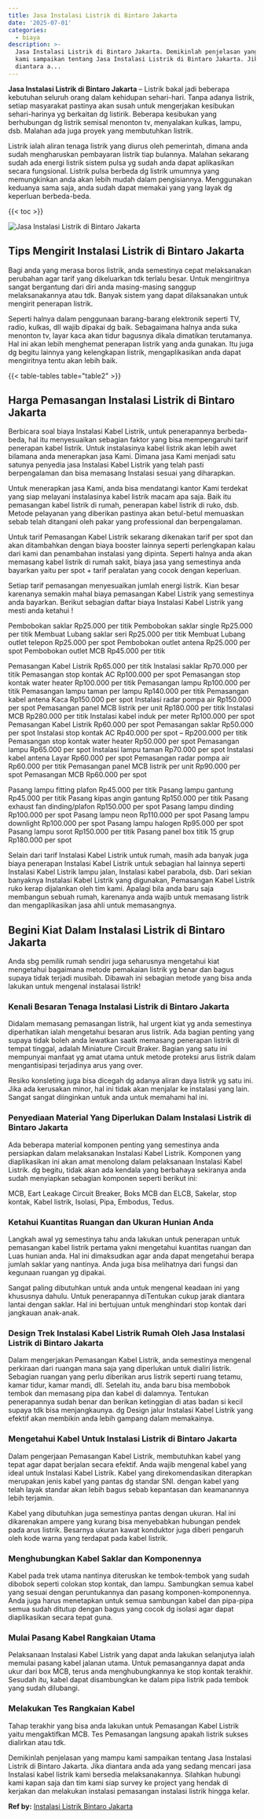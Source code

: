 ```yaml
---
title: Jasa Instalasi Listrik di Bintaro Jakarta
date: '2025-07-01'
categories:
  - biaya
description: >-
  Jasa Instalasi Listrik di Bintaro Jakarta. Demikinlah penjelasan yang mampu
  kami sampaikan tentang Jasa Instalasi Listrik di Bintaro Jakarta. Jika
  diantara a...
---
```


**Jasa Instalasi Listrik di Bintaro Jakarta** – Listrik bakal jadi beberapa kebutuhan seluruh orang dalam kehidupan sehari-hari. Tanpa adanya listrik, setiap masyarakat pastinya akan susah untuk mengerjakan kesibukan sehari-harinya yg berkaitan dg listirik. Beberapa kesibukan yang berhubungan dg listrik semisal menonton tv, menyalakan kulkas, lampu, dsb. Malahan ada juga proyek yang membutuhkan listrik.

Listrik ialah aliran tenaga listrik yang diurus oleh pemerintah, dimana anda sudah mengharuskan pembayaran listrik tiap bulannya. Malahan sekarang sudah ada energi listrik sistem pulsa yg sudah anda dapat aplikasikan secara fungsional. Listrik pulsa berbeda dg listrik umumnya yang memungkinkan anda akan lebih mudah dalam pengisiannya. Menggunakan keduanya sama saja, anda sudah dapat memakai yang yang layak dg keperluan berbeda-beda.

{{< toc >}}

![Jasa Instalasi Listrik di Bintaro Jakarta](/images/instalasi-listrik-murah44.png)

## Tips Mengirit Instalasi Listrik di Bintaro Jakarta

Bagi anda yang merasa boros listrik, anda semestinya cepat melaksanakan perubahan agar tarif yang dikeluarkan tdk terlalu besar. Untuk mengiritnya sangat bergantung dari diri anda masing-masing sanggup melaksanakannya atau tdk. Banyak sistem yang dapat dilaksanakan untuk mengirit penerapan listrik.

Seperti halnya dalam penggunaan barang-barang elektronik seperti TV, radio, kulkas, dll wajib dipakai dg baik. Sebagaimana halnya anda suka menonton tv, layar kaca akan tidur bagusnya dikala dimatikan terutamanya. Hal ini akan lebih menghemat penerapan listrik yang anda gunakan. Itu juga dg begitu lainnya yang kelengkapan listrik, mengaplikasikan anda dapat mengiritnya tentu akan lebih baik.

{{< table-tables table="table2" >}}

## Harga Pemasangan Instalasi Listrik di Bintaro Jakarta

Berbicara soal biaya Instalasi Kabel Listrik, untuk penerapannya berbeda-beda, hal itu menyesuaikan sebagian faktor yang bisa mempengaruhi tarif penerapan kabel listrik. Untuk instalasinya kabel listrik akan lebih awet bilamana anda menerapkan jasa Kami. Dimana jasa Kami menjadi satu satunya penyedia jasa Instalasi Kabel Listrik yang telah pasti berpengalaman dan bisa memasang Instalasi sesuai yang diharapkan.

Untuk menerapkan jasa Kami, anda bisa mendatangi kantor Kami terdekat yang siap melayani instalasinya kabel listrik macam apa saja. Baik itu pemasangan kabel listrik di rumah, penerapan kabel listrik di ruko, dsb. Metode pelayanan yang diberikan pastinya akan betul-betul memuaskan sebab telah ditangani oleh pakar yang professional dan berpengalaman.

Untuk tarif Pemasangan Kabel Listrik sekarang dikenakan tarif per spot dan akan ditambahkan dengan biaya booster lainnya seperti perlengkapan kalau dari kami dan penambahan instalasi yang dipinta. Seperti halnya anda akan memasang kabel listrik di rumah sakit, biaya jasa yang semestinya anda bayarkan yaitu per spot + tarif peralatan yang cocok dengan keperluan.

Setiap tarif pemasangan menyesuaikan jumlah energi listrik. Kian besar karenanya semakin mahal biaya pemasangan Kabel Listrik yang semestinya anda bayarkan. Berikut sebagian daftar biaya Instalasi Kabel Listrik yang mesti anda ketahui !

Pembobokan saklar Rp25.000 per titik Pembobokan saklar single Rp25.000 per titik Membuat Lubang saklar seri Rp25.000 per titik Membuat Lubang outlet telepon Rp25.000 per spot Pembobokan outlet antena Rp25.000 per spot Pembobokan outlet MCB Rp45.000 per titik

Pemasangan Kabel Listrik Rp65.000 per titik Instalasi saklar Rp70.000 per titik Pemasangan stop kontak AC Rp100.000 per spot Pemasangan stop kontak water heater Rp100.000 per titik Pemasangan lampu Rp100.000 per titik Pemasangan lampu taman per lampu Rp140.000 per titik Pemasangan kabel antena Kaca Rp150.000 per spot Instalasi radar pompa air Rp150.000 per spot Pemasangan panel MCB listrik per unit Rp180.000 per titik Instalasi MCB Rp280.000 per titik Instalasi kabel induk per meter Rp100.000 per spot Pemasangan Kabel Listrik Rp60.000 per spot Pemasangan saklar Rp50.000 per spot Instalasi stop kontak AC Rp40.000 per spot – Rp200.000 per titik Pemasangan stop kontak water heater Rp50.000 per spot Pemasangan lampu Rp65.000 per spot Instalasi lampu taman Rp70.000 per spot Instalasi kabel antena Layar Rp60.000 per spot Pemasangan radar pompa air Rp60.000 per titik Pemasangan panel MCB listrik per unit Rp90.000 per spot Pemasangan MCB Rp60.000 per spot

Pasang lampu fitting plafon Rp45.000 per titik Pasang lampu gantung Rp45.000 per titik Pasang kipas angin gantung Rp150.000 per titik Pasang exhaust fan dinding/plafon Rp150.000 per spot Pasang lampu dinding Rp100.000 per spot Pasang lampu neon Rp110.000 per spot Pasang lampu downlight Rp100.000 per spot Pasang lampu halogen Rp95.000 per spot Pasang lampu sorot Rp150.000 per titik Pasang panel box titik 15 grup Rp180.000 per spot

Selain dari tarif Instalasi Kabel Listrik untuk rumah, masih ada banyak juga biaya penerapan Instalasi Kabel Listrik untuk sebagian hal lainnya seperti Instalasi Kabel Listrik lampu jalan, Instalasi kabel parabola, dsb. Dari sekian banyaknya Instalasi Kabel Listrik yang digunakan, Pemasangan Kabel Listrik ruko kerap dijalankan oleh tim kami. Apalagi bila anda baru saja membangun sebuah rumah, karenanya anda wajib untuk memasang listrik dan mengaplikasikan jasa ahli untuk memasangnya.

## Begini Kiat Dalam Instalasi Listrik di Bintaro Jakarta


Anda sbg pemilik rumah sendiri juga seharusnya mengetahui kiat mengetahui bagaimana metode pemakaian listrik yg benar dan bagus supaya tidak terjadi musibah. Dibawah ini sebagian metode yang bisa anda lakukan untuk mengenal instalasai listrik!

### Kenali Besaran Tenaga Instalasi Listrik di Bintaro Jakarta

Didalam memasang pemasangan listrik, hal urgent kiat yg anda semestinya diperhatikan ialah mengetahui besaran arus listrik. Ada bagian penting yang supaya tidak boleh anda lewatkan saatk memasang penerapan listrik di tempat tinggal, adalah Miniature Circuit Braker. Bagian yang satu ini mempunyai manfaat yg amat utama untuk metode proteksi arus listrik dalam mengantisipasi terjadinya arus yang over.

Resiko konsleting juga bisa dicegah dg adanya aliran daya listrik yg satu ini. Jika ada kerusakan minor, hal ini tidak akan menjalar ke instalasi yang lain. Sangat sangat diinginkan untuk anda untuk memahami hal ini.

### Penyediaan Material Yang Diperlukan Dalam Instalasi Listrik di Bintaro Jakarta

Ada beberapa material komponen penting yang semestinya anda persiapkan dalam melaksanakan Instalasi Kabel Listrik. Komponen yang diaplikasikan ini akan amat menolong dalam pelaksanaan Instalasi Kabel Listrik. dg begitu, tidak akan ada kendala yang berbahaya sekiranya anda sudah menyiapkan sebagian komponen seperti berikut ini:

MCB, Eart Leakage Circuit Breaker, Boks MCB dan ELCB, Sakelar, stop kontak, Kabel listrik, Isolasi, Pipa, Embodus, Tedus.

### Ketahui Kuantitas Ruangan dan Ukuran Hunian Anda

Langkah awal yg semestinya tahu anda lakukan untuk penerapan untuk pemasangan kabel listrik pertama yakni mengetahui kuantitas ruangan dan Luas hunian anda. Hal ini dimaksudkan agar anda dapat mengetahui berapa jumlah saklar yang nantinya. Anda juga bisa melihatnya dari fungsi dan kegunaan ruangan yg dipakai.

Sangat paling dibutuhkan untuk anda untuk mengenal keadaan ini yang khususnya dahulu. Untuk penerapannya diTentukan cukup jarak diantara lantai dengan saklar. Hal ini bertujuan untuk menghindari stop kontak dari jangkauan anak-anak.

### Design Trek Instalasi Kabel Listrik Rumah Oleh Jasa Instalasi Listrik di Bintaro Jakarta

Dalam mengerjakan Pemasangan Kabel Listrik, anda semestinya mengenal perkiraan dari ruangan mana saja yang diperlukan untuk dialiri listrik. Sebagian ruangan yang perlu diberikan arus listrik seperti ruang tetamu, kamar tidur, kamar mandi, dll. Setelah itu, anda baru bisa membobok tembok dan memasang pipa dan kabel di dalamnya. Tentukan penerapannya sudah benar dan berikan ketinggian di atas badan si kecil supaya tdk bisa menjangkaunya. dg Design jalur Instalasi Kabel Listrik yang efektif akan membikin anda lebih gampang dalam memakainya.

### Mengetahui Kabel Untuk Instalasi Listrik di Bintaro Jakarta

Dalam pengerjaan Pemasangan Kabel Listrik, membutuhkan kabel yang tepat agar dapat berjalan secara efektif. Anda wajib mengenal kabel yang ideal untuk Instalasi Kabel Listrik. Kabel yang direkomendasikan diterapkan merupakan jenis kabel yang pantas dg standar SNI. dengan kabel yang telah layak standar akan lebih bagus sebab kepantasan dan keamanannya lebih terjamin.

Kabel yang dibutuhkan juga semestinya pantas dengan ukuran. Hal ini dikarenakan ampere yang kurang bisa menyebabkan hubungan pendek pada arus listrik. Besarnya ukuran kawat konduktor juga diberi pengaruh oleh kode warna yang terdapat pada kabel listrik.

### Menghubungkan Kabel Saklar dan Komponennya

Kabel pada trek utama nantinya diteruskan ke tembok-tembok yang sudah dibobok seperti colokan stop kontak, dan lampu. Sambungkan semua kabel yang sesuai dengan peruntukannya dan pasang komponen-komponennya. Anda juga harus menetapkan untuk semua sambungan kabel dan pipa-pipa semua sudah ditutup dengan bagus yang cocok dg isolasi agar dapat diaplikasikan secara tepat guna.

### Mulai Pasang Kabel Rangkaian Utama

Pelaksanaan Instalasi Kabel Listrik yang dapat anda lakukan selanjutya ialah memulai pasang kabel jalanan utama. Untuk pemasangannya dapat anda ukur dari box MCB, terus anda menghubungkannya ke stop kontak terakhir. Sesudah itu, kabel dapat disambungkan ke dalam pipa listrik pada tembok yang sudah dilubangi.

### Melakukan Tes Rangkaian Kabel

Tahap terakhir yang bisa anda lakukan untuk Pemasangan Kabel Listrik yaitu mengaktifkan MCB. Tes Pemasangan langsung apakah listrik sukses dialirkan atau tdk.

Demikinlah penjelasan yang mampu kami sampaikan tentang Jasa Instalasi Listrik di Bintaro Jakarta. Jika diantara anda ada yang sedang mencari jasa Instalasi kabel listrik kami bersedia melaksanakannya. Silahkan hubungi kami kapan saja dan tim kami siap survey ke project yang hendak di kerjakan dan melakukan instalasi pemasangan instalasi listrik hingga kelar.

**Ref by:** [Instalasi Listrik Bintaro Jakarta](https://id.wikipedia.org/wiki/Instalasi)
